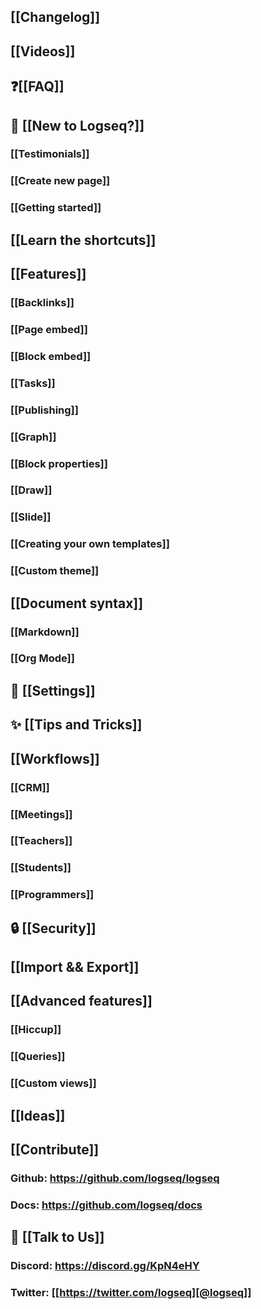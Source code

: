 ## [[Changelog]]
## [[Videos]]
## ❓[[FAQ]]
## 🌟 [[New to Logseq?]]
### [[Testimonials]]
### [[Create new page]]
### [[Getting started]]
## [[Learn the shortcuts]]
## [[Features]]
### [[Backlinks]]
### [[Page embed]]
### [[Block embed]]
### [[Tasks]]
### [[Publishing]]
### [[Graph]]
### [[Block properties]]
### [[Draw]]
### [[Slide]]
### [[Creating your own templates]]
### [[Custom theme]]
## [[Document syntax]]
### [[Markdown]]
### [[Org Mode]]
## 👤 [[Settings]]
## ✨ [[Tips and Tricks]]
## [[Workflows]]
### [[CRM]]
### [[Meetings]]
### [[Teachers]]
### [[Students]]
### [[Programmers]]
## 🔒 [[Security]]
## [[Import && Export]]
## [[Advanced features]]
### [[Hiccup]]
### [[Queries]]
### [[Custom views]]
## [[Ideas]]
## [[Contribute]]
### Github: https://github.com/logseq/logseq
### Docs: https://github.com/logseq/docs
## 💬 [[Talk to Us]]
### Discord: https://discord.gg/KpN4eHY
### Twitter: [[https://twitter.com/logseq][@logseq]]